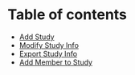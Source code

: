 # Table of contents

* [Add Study](README.md)
* [Modify Study Info](modify-study-info.md)
* [Export Study Info](export-study-info.md)
* [Add Member to Study](add-member-to-study.md)
